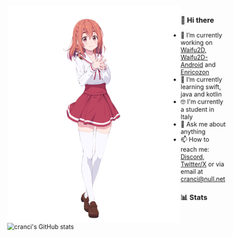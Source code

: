 <img align="left" src="sumi.png" alt="Sumi Sakurasawa"  width="400px">

### 👋 Hi there

- 🔭 I’m currently working on [Waifu2D](https://github.com/cranci1/waifu2D/), [Waifu2D-Android](https://github.com/cranci1/waifu2D-android) and [Enricozon](https://github.com/cranci1/Enricozon) 
- 🌱 I’m currently learning swift, java and kotlin
- 🤓 I'm currently a student in Italy 
- 💬 Ask me about anything
- 📫 How to reach me: [Discord](https://discord.com/users/908762694096654397), [Twitter/X](https://twitter.com/cranci_) or via email at [cranci@null.net](mailto:cranci@null.net)


### 📊 Stats
![cranci's GitHub stats](https://github-readme-stats.vercel.app/api?username=cranci1&show_icons=true&theme=dark)
